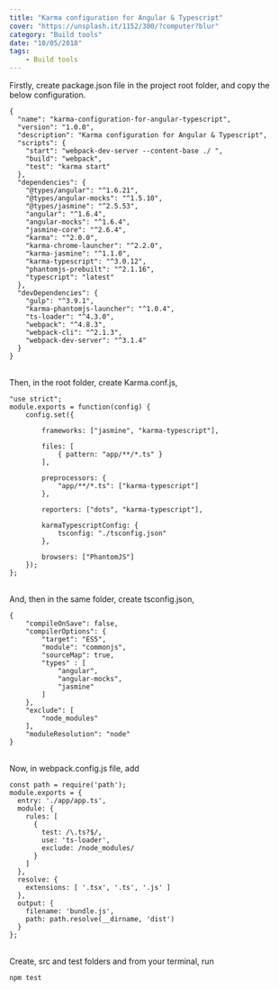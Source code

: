 ```yaml
---
title: "Karma configuration for Angular & Typescript"
cover: "https://unsplash.it/1152/300/?computer?blur"
category: "Build tools"
date: "10/05/2018"
tags:
    - Build tools
---
```


Firstly, create package.json file in the project root folder, and copy the below configuration.

```
{
  "name": "karma-configuration-for-angular-typescript",
  "version": "1.0.0",
  "description": "Karma configuration for Angular & Typescript",
  "scripts": {
    "start": "webpack-dev-server --content-base ./ ",
    "build": "webpack",
    "test": "karma start"
  },
  "dependencies": {
    "@types/angular": "^1.6.21",
    "@types/angular-mocks": "^1.5.10",
    "@types/jasmine": "^2.5.53",
    "angular": "^1.6.4",
    "angular-mocks": "^1.6.4",
    "jasmine-core": "^2.6.4",
    "karma": "^2.0.0",
    "karma-chrome-launcher": "^2.2.0",
    "karma-jasmine": "^1.1.0",
    "karma-typescript": "^3.0.12",
    "phantomjs-prebuilt": "^2.1.16",
    "typescript": "latest"
  },
  "devDependencies": {
    "gulp": "^3.9.1",
    "karma-phantomjs-launcher": "^1.0.4",
    "ts-loader": "^4.3.0",
    "webpack": "^4.8.3",
    "webpack-cli": "^2.1.3",
    "webpack-dev-server": "^3.1.4"
  }
}
```

</br>
Then, in the root folder, create Karma.conf.js,

```
"use strict";
module.exports = function(config) {
    config.set({

        frameworks: ["jasmine", "karma-typescript"],

        files: [
            { pattern: "app/**/*.ts" }
        ],

        preprocessors: {
            "app/**/*.ts": ["karma-typescript"]
        },

        reporters: ["dots", "karma-typescript"],

        karmaTypescriptConfig: {
            tsconfig: "./tsconfig.json"
        },

        browsers: ["PhantomJS"]
    });
};
```

</br>
And, then in the same folder, create tsconfig.json,

```
{
    "compileOnSave": false,
    "compilerOptions": {
        "target": "ES5",
        "module": "commonjs",
        "sourceMap": true,
        "types" : [
            "angular",
            "angular-mocks",
            "jasmine"
        ]
    },
    "exclude": [
        "node_modules"
    ],
    "moduleResolution": "node"
}
```
</br>
Now, in webpack.config.js file, add

```
const path = require('path');
module.exports = {
  entry: './app/app.ts',
  module: {
    rules: [
      {
        test: /\.ts?$/,
        use: 'ts-loader',
        exclude: /node_modules/
      }
    ]
  },
  resolve: {
    extensions: [ '.tsx', '.ts', '.js' ]
  },
  output: {
    filename: 'bundle.js',
    path: path.resolve(__dirname, 'dist')
  }
};
```
</br>
Create, src and test folders and from your terminal, run

```
npm test
```
